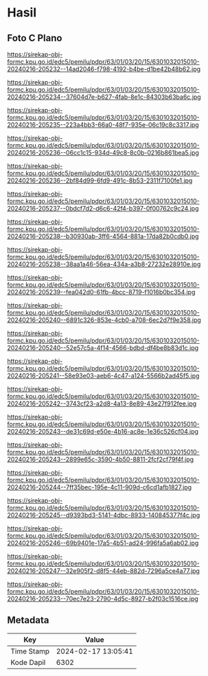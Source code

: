 # Hasil

## Foto C Plano

https://sirekap-obj-formc.kpu.go.id/edc5/pemilu/pdpr/63/01/03/20/15/6301032015010-20240216-205232--14ad2046-f798-4192-b4be-d1be42b48b62.jpg

https://sirekap-obj-formc.kpu.go.id/edc5/pemilu/pdpr/63/01/03/20/15/6301032015010-20240216-205234--37604d7e-b627-4fab-8e1c-84303b63ba6c.jpg

https://sirekap-obj-formc.kpu.go.id/edc5/pemilu/pdpr/63/01/03/20/15/6301032015010-20240216-205235--223a4bb3-66a0-48f7-935e-06c19c8c3317.jpg

https://sirekap-obj-formc.kpu.go.id/edc5/pemilu/pdpr/63/01/03/20/15/6301032015010-20240216-205236--06cc1c15-934d-49c8-8c0b-0216b861bea5.jpg

https://sirekap-obj-formc.kpu.go.id/edc5/pemilu/pdpr/63/01/03/20/15/6301032015010-20240216-205236--2bf84d99-6fd9-491c-8b53-2311f7100fe1.jpg

https://sirekap-obj-formc.kpu.go.id/edc5/pemilu/pdpr/63/01/03/20/15/6301032015010-20240216-205237--0bdcf7d2-d6c6-42f4-b397-0f00762c9c24.jpg

https://sirekap-obj-formc.kpu.go.id/edc5/pemilu/pdpr/63/01/03/20/15/6301032015010-20240216-205238--b30930ab-3ff6-4564-881a-17da82b0cdb0.jpg

https://sirekap-obj-formc.kpu.go.id/edc5/pemilu/pdpr/63/01/03/20/15/6301032015010-20240216-205238--38aa1a46-56ea-434a-a3b8-27232e28910e.jpg

https://sirekap-obj-formc.kpu.go.id/edc5/pemilu/pdpr/63/01/03/20/15/6301032015010-20240216-205239--fea042d0-61fb-4bcc-8719-f1016b0bc354.jpg

https://sirekap-obj-formc.kpu.go.id/edc5/pemilu/pdpr/63/01/03/20/15/6301032015010-20240216-205240--6891c326-853e-4cb0-a708-6ec2d7f9e358.jpg

https://sirekap-obj-formc.kpu.go.id/edc5/pemilu/pdpr/63/01/03/20/15/6301032015010-20240216-205240--52e57c5a-4f14-4566-bdbd-df4be8b83d1c.jpg

https://sirekap-obj-formc.kpu.go.id/edc5/pemilu/pdpr/63/01/03/20/15/6301032015010-20240216-205241--58e93e03-aeb6-4c47-a124-5566b2ad45f5.jpg

https://sirekap-obj-formc.kpu.go.id/edc5/pemilu/pdpr/63/01/03/20/15/6301032015010-20240216-205242--3743cf23-a2d8-4a13-8e89-43e27f912fee.jpg

https://sirekap-obj-formc.kpu.go.id/edc5/pemilu/pdpr/63/01/03/20/15/6301032015010-20240216-205243--de31c69d-e50e-4b16-ac8e-1e36c526cf04.jpg

https://sirekap-obj-formc.kpu.go.id/edc5/pemilu/pdpr/63/01/03/20/15/6301032015010-20240216-205243--2899e65c-3590-4b50-8811-2fcf2cf79f4f.jpg

https://sirekap-obj-formc.kpu.go.id/edc5/pemilu/pdpr/63/01/03/20/15/6301032015010-20240216-205244--7ff35bec-195e-4c11-909d-c6cd1afb1827.jpg

https://sirekap-obj-formc.kpu.go.id/edc5/pemilu/pdpr/63/01/03/20/15/6301032015010-20240216-205245--d9393bd3-5141-4dbc-8933-140845377f4c.jpg

https://sirekap-obj-formc.kpu.go.id/edc5/pemilu/pdpr/63/01/03/20/15/6301032015010-20240216-205246--69b9401e-17a5-4b51-ad24-996fa5a6ab02.jpg

https://sirekap-obj-formc.kpu.go.id/edc5/pemilu/pdpr/63/01/03/20/15/6301032015010-20240216-205247--32e905f2-d8f5-44eb-882d-7296a5ce4a77.jpg

https://sirekap-obj-formc.kpu.go.id/edc5/pemilu/pdpr/63/01/03/20/15/6301032015010-20240216-205233--70ec7e23-2790-4d5c-8927-b2f03c1516ce.jpg


## Metadata

| Key        | Value               |
| ---------- | ------------------- |
| Time Stamp | 2024-02-17 13:05:41 |
| Kode Dapil | 6302                |



